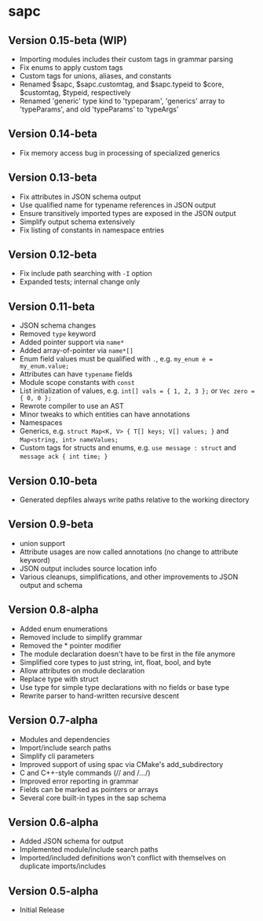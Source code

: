 sapc
====

Version 0.15-beta (WIP)
-----------------------

 - Importing modules includes their custom tags in grammar parsing
 - Fix enums to apply custom tags
 - Custom tags for unions, aliases, and constants
 - Renamed $sapc, $sapc.customtag, and $sapc.typeid to $core, $customtag, $typeid, respectively
 - Renamed 'generic' type kind to 'typeparam', 'generics' array to 'typeParams', and old 'typeParams' to 'typeArgs'

Version 0.14-beta
-----------------

 - Fix memory access bug in processing of specialized generics

Version 0.13-beta
-----------------

 - Fix attributes in JSON schema output
 - Use qualified name for typename references in JSON output
 - Ensure transitively imported types are exposed in the JSON output
 - Simplify output schema extensively
 - Fix listing of constants in namespace entries

Version 0.12-beta
-----------------

 - Fix include path searching with `-I` option
 - Expanded tests; internal change only

Version 0.11-beta
-----------------

 - JSON schema changes
 - Removed `type` keyword
 - Added pointer support via `name*`
 - Added array-of-pointer via `name*[]`
 - Enum field values must be qualified with `.`, e.g. `my_enum e = my_enum.value;`
 - Attributes can have `typename` fields
 - Module scope constants with `const`
 - List initialization of values, e.g. `int[] vals = { 1, 2, 3 };` or `Vec zero = { 0, 0 };`
 - Rewrote compiler to use an AST
 - Minor tweaks to which entities can have annotations
 - Namespaces
 - Generics, e.g. `struct Map<K, V> { T[] keys; V[] values; }` and `Map<string, int> nameValues;`
 - Custom tags for structs and enums, e.g. `use message : struct` and `message ack { int time; }`

Version 0.10-beta
-----------------

 - Generated depfiles always write paths relative to the working directory

Version 0.9-beta
----------------

 - union support
 - Attribute usages are now called annotations (no change to attribute keyword)
 - JSON output includes source location info
 - Various cleanups, simplifications, and other improvements to JSON output and schema

Version 0.8-alpha
-----------------

 - Added enum enumerations
 - Removed include to simplify grammar
 - Removed the * pointer modifier
 - The module declaration doesn't have to be first in the file anymore
 - Simplified core types to just string, int, float, bool, and byte
 - Allow attributes on module declaration
 - Replace type with struct
 - Use type for simple type declarations with no fields or base type
 - Rewrite parser to hand-written recursive descent

Version 0.7-alpha
-----------------

 - Modules and dependencies
 - Import/include search paths
 - Simplify cli parameters
 - Improved support of using spac via CMake's add_subdirectory
 - C and C++-style commands (// and /*...*/)
 - Improved error reporting in grammar
 - Fields can be marked as pointers or arrays
 - Several core built-in types in the sap schema
    
Version 0.6-alpha
-----------------

- Added JSON schema for output
- Implemented module/include search paths
- Imported/included definitions won't conflict with themselves on duplicate imports/includes

Version 0.5-alpha
-----------------

- Initial Release
